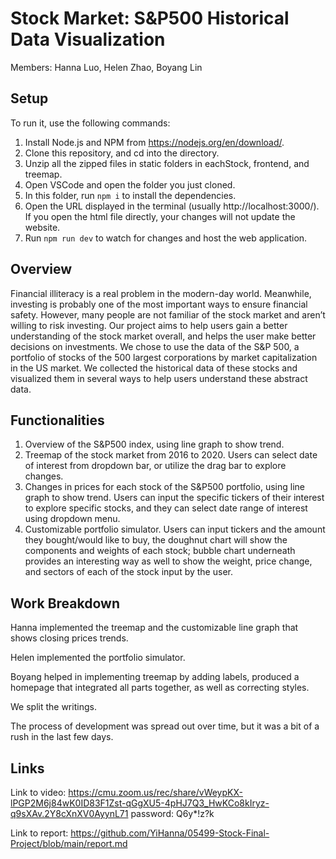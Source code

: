 # Stock Market: S&P500 Historical Data Visualization
Members: Hanna Luo, Helen Zhao, Boyang Lin

## Setup

To run it, use the following commands:

1. Install Node.js and NPM from https://nodejs.org/en/download/.
2. Clone this repository, and cd into the directory.
3. Unzip all the zipped files in static folders in eachStock, frontend, and treemap.
4. Open VSCode and open the folder you just cloned.
5. In this folder, run `npm i` to install the dependencies.
6. Open the URL displayed in the terminal (usually http://localhost:3000/). If you open the html file directly, your changes will not update the website.
6. Run `npm run dev` to watch for changes and host the web application.

## Overview
Financial illiteracy is a real problem in the modern-day world. Meanwhile, investing is probably one of the most important ways to ensure financial safety. However, many people are not familiar of the stock market and aren’t willing to risk investing. Our project aims to help users gain a better understanding of the stock market overall, and helps the user make better decisions on investments. We chose to use the data of the S&P 500, a portfolio of stocks of the 500 largest corporations by market capitalization in the US market. We collected the historical data of these stocks and visualized them in several ways to help users understand these abstract data.

## Functionalities
1. Overview of the S&P500 index, using line graph to show trend.
2. Treemap of the stock market from 2016 to 2020. Users can select date of interest from dropdown bar, or utilize the drag bar to explore changes.
3. Changes in prices for each stock of the S&P500 portfolio, using line graph to show trend. Users can input the specific tickers of their interest to explore specific stocks, and they can select date range of interest using dropdown menu.
4. Customizable portfolio simulator. Users can input tickers and the amount they bought/would like to buy, the doughnut chart will show the components and weights of each stock; bubble chart underneath provides an interesting way as well to show the weight, price change, and sectors of each of the stock input by the user.

## Work Breakdown
Hanna implemented the treemap and the customizable line graph that shows closing prices trends.

Helen implemented the portfolio simulator.

Boyang helped in implementing treemap by adding labels, produced a homepage that integrated all parts together, as well as correcting styles.

We split the writings.

The process of development was spread out over time, but it was a bit of a rush in the last few days.


## Links
Link to video: https://cmu.zoom.us/rec/share/vWeypKX-lPGP2M6j84wK0ID83F1Zst-qGgXU5-4pHJ7Q3_HwKCo8kIryz-q9sXAv.2Y8cXnXV0AyynL71
password: Q6y*!z?k

Link to report: https://github.com/YiHanna/05499-Stock-Final-Project/blob/main/report.md
